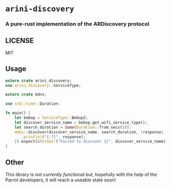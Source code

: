 # `arini-discovery`

### A pure-rust implementation of the ARDiscovery protocol

## LICENSE

MIT

## Usage

```rust
extern crate arini_discovery;
use arini_discovery::ServiceType;

extern crate mdns;

use std::time::Duration;

fn main() {
    let bebop = ServiceType::Bebop2;
    let discover_service_name = bebop.get_wifi_service_type();
    let search_duration = Some(Duration::from_secs(5));
    mdns::discover(discover_service_name, search_duration, |response| {
        println!("{:?}", response);
    }).expect(&format!("Failed to discover {}", discover_service_name));
}
```

## Other

This library is _not currently functional_ but, hopefully with the help of
the Parrot developers, it will reach a useable state soon!